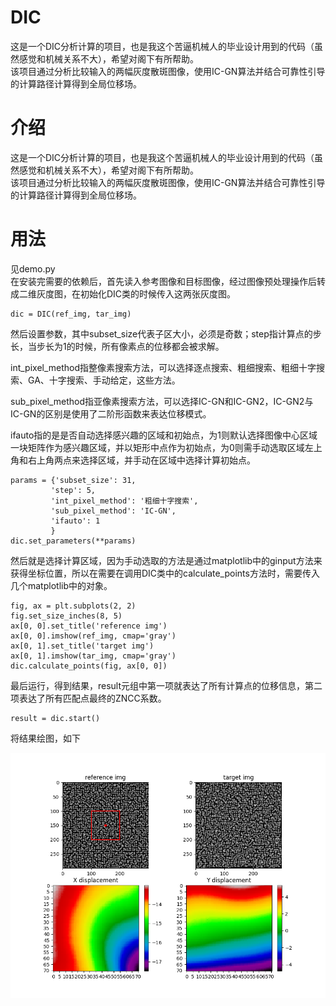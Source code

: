# DIC
这是一个DIC分析计算的项目，也是我这个苦逼机械人的毕业设计用到的代码（虽然感觉和机械关系不大），希望对阁下有所帮助。    
该项目通过分析比较输入的两幅灰度散斑图像，使用IC-GN算法并结合可靠性引导的计算路径计算得到全局位移场。   
# 介绍
这是一个DIC分析计算的项目，也是我这个苦逼机械人的毕业设计用到的代码（虽然感觉和机械关系不大），希望对阁下有所帮助。    
该项目通过分析比较输入的两幅灰度散斑图像，使用IC-GN算法并结合可靠性引导的计算路径计算得到全局位移场。   
# 用法
见demo.py          
在安装完需要的依赖后，首先读入参考图像和目标图像，经过图像预处理操作后转成二维灰度图，在初始化DIC类的时候传入这两张灰度图。        

    dic = DIC(ref_img, tar_img)  

然后设置参数，其中subset_size代表子区大小，必须是奇数；step指计算点的步长，当步长为1的时候，所有像素点的位移都会被求解。    
  
int_pixel_method指整像素搜索方法，可以选择逐点搜索、粗细搜索、粗细十字搜索、GA、十字搜索、手动给定，这些方法。     

sub_pixel_method指亚像素搜索方法，可以选择IC-GN和IC-GN2，IC-GN2与IC-GN的区别是使用了二阶形函数来表达位移模式。   

ifauto指的是是否自动选择感兴趣的区域和初始点，为1则默认选择图像中心区域 一块矩阵作为感兴趣区域，并以矩形中点作为初始点，为0则需手动选取区域左上角和右上角两点来选择区域，并手动在区域中选择计算初始点。    

    params = {'subset_size': 31,  
             'step': 5,  
             'int_pixel_method': '粗细十字搜索',  
             'sub_pixel_method': 'IC-GN',  
             'ifauto': 1  
             }  
    dic.set_parameters(**params)  

然后就是选择计算区域，因为手动选取的方法是通过matplotlib中的ginput方法来获得坐标位置，所以在需要在调用DIC类中的calculate_points方法时，需要传入几个matplotlib中的对象。   

    fig, ax = plt.subplots(2, 2)  
    fig.set_size_inches(8, 5)  
    ax[0, 0].set_title('reference img')  
    ax[0, 0].imshow(ref_img, cmap='gray')  
    ax[0, 1].set_title('target img')  
    ax[0, 1].imshow(tar_img, cmap='gray')  
    dic.calculate_points(fig, ax[0, 0])  

最后运行，得到结果，result元组中第一项就表达了所有计算点的位移信息，第二项表达了所有匹配点最终的ZNCC系数。 

    result = dic.start()  

将结果绘图，如下

![img.png](./img/img.png)
